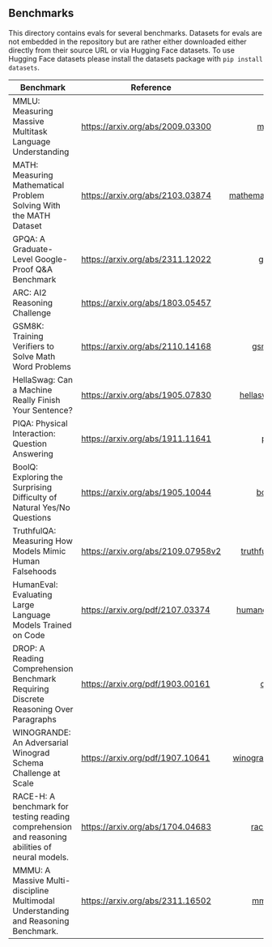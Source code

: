 ## Benchmarks

This directory contains evals for several benchmarks. Datasets for evals are not embedded in the repository but are rather either downloaded either directly from their source URL or via Hugging Face datasets. To use Hugging Face datasets please install the datasets package with `pip install datasets`.

| Benchmark                                                                                     | Reference                            |                                      Code | Dataset      |
|-----------------------|-----------------|----------------:|-----------------|
| MMLU: Measuring Massive Multitask Language Understanding                                      | <https://arxiv.org/abs/2009.03300>   |                        [mmlu.py](mmlu.py) | Download     |
| MATH: Measuring Mathematical Problem Solving With the MATH Dataset                            | <https://arxiv.org/abs/2103.03874>   |          [mathematics.py](mathematics.py) | Download     |
| GPQA: A Graduate-Level Google-Proof Q&A Benchmark                                             | <https://arxiv.org/abs/2311.12022>   |                        [gpqa.py](gpqa.py) | Download     |
| ARC: AI2 Reasoning Challenge                                                                  | <https://arxiv.org/abs/1803.05457>   |                          [arc.py](arc.py) | Hugging Face |
| GSM8K: Training Verifiers to Solve Math Word Problems                                         | <https://arxiv.org/abs/2110.14168>   |                      [gsm8k.py](gsm8k.py) | Hugging Face |
| HellaSwag: Can a Machine Really Finish Your Sentence?                                         | <https://arxiv.org/abs/1905.07830>   |              [hellaswag.py](hellaswag.py) | Hugging Face |
| PIQA: Physical Interaction: Question Answering                                                | <https://arxiv.org/abs/1911.11641>   |                        [piqa.py](piqa.py) | Hugging Face |
| BoolQ: Exploring the Surprising Difficulty of Natural Yes/No Questions                        | <https://arxiv.org/abs/1905.10044>   |                      [boolq.py](boolq.py) | Hugging Face |
| TruthfulQA: Measuring How Models Mimic Human Falsehoods                                       | <https://arxiv.org/abs/2109.07958v2> |            [truthfulqa.py](truthfulqa.py) | Hugging Face |
| HumanEval: Evaluating Large Language Models Trained on Code                                   | <https://arxiv.org/pdf/2107.03374>   |    [humaneval.py](humaneval/humaneval.py) | Hugging Face |
| DROP: A Reading Comprehension Benchmark Requiring Discrete Reasoning Over Paragraphs          | <https://arxiv.org/pdf/1903.00161>   |                   [drop.py](drop/drop.py) | Hugging Face |
| WINOGRANDE: An Adversarial Winograd Schema Challenge at Scale                                 | <https://arxiv.org/pdf/1907.10641>   | [winogrande.py](winogrande/winogrande.py) | Hugging Face |
| RACE-H: A benchmark for testing reading comprehension and reasoning abilities of neural models. | <https://arxiv.org/abs/1704.04683>   |             [race-h.py](race-h/race-h.py) | Hugging Face |
| MMMU: A Massive Multi-discipline Multimodal Understanding and Reasoning Benchmark.            | <https://arxiv.org/abs/2311.16502>   |             [mmmu.py](mmmu/mmmu.py)       | Hugging Face |